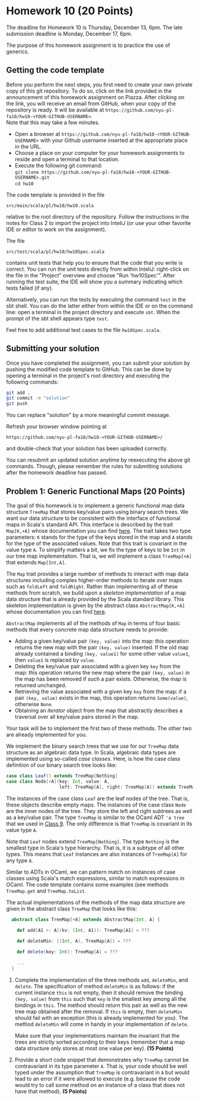 # Homework 10 (20 Points)

The deadline for Homework 10 is Thursday, December 13, 6pm. The late
submission deadline is Monday, December 17, 6pm.

The purpose of this homework assignment is to practice the use of
generics.

## Getting the code template

Before you perform the next steps, you first need to create your own
private copy of this git repository. To do so, click on the link
provided in the announcement of this homework assignment on
Piazza. After clicking on the link, you will receive an email from
GitHub, when your copy of the repository is ready. It will be
available at
`https://github.com/nyu-pl-fa18/hw10-<YOUR-GITHUB-USERNAME>`.  
Note that this may take a few minutes.

* Open a browser at `https://github.com/nyu-pl-fa18/hw10-<YOUR-GITHUB-USERNAME>` with your Github username inserted at the appropriate place in the URL.
* Choose a place on your computer for your homework assignments to reside and open a terminal to that location.
* Execute the following git command: <br/>
  ```git clone https://github.com/nyu-pl-fa18/hw10-<YOUR-GITHUB-USERNAME>.git```<br/>
  ```cd hw10```

The code template is provided in the file

```
src/main/scala/pl/hw10/hw10.scala
```

relative to the root directory of the repository. Follow the
instructions in the notes for Class 2 to import the project into
InteliJ (or use your other favorite IDE or editor to work on the assignment).

The file

```
src/test/scala/pl/hw10/hw10Spec.scala
```

contains unit tests that help you to ensure that the code that you
write is correct. You can run the unit tests directly from within
InteliJ: right-click on the file in the "Project" overview and choose
"Run 'hw10Spec'". After running the test suite, the IDE will show you
a summary indicating which tests failed (if any).

Alternatively, you can run the tests by executing the command `test`
in the sbt shell. You can do the latter either from within the IDE or
on the command line: open a terminal in the project directory and
execute `sbt`. When the prompt of the sbt shell appears type `test`.

Feel free to add additional test cases to the file `hw10Spec.scala`.


## Submitting your solution

Once you have completed the assignment, you can submit your solution
by pushing the modified code template to GitHub. This can be done by
opening a terminal in the project's root directory and executing the
following commands:

```bash
git add .
git commit -m "solution"
git push
```

You can replace "solution" by a more meaningful commit message.

Refresh your browser window pointing at
```
https://github.com/nyu-pl-fa18/hw10-<YOUR-GITHUB-USERNAME>/
```
and double-check that your solution has been uploaded correctly.

You can resubmit an updated solution anytime by reexecuting the above
git commands. Though, please remember the rules for submitting
solutions after the homework deadline has passed.


## Problem 1: Generic Functional Maps (20 Points)

The goal of this homework is to implement a generic functional map
data structure `TreeMap` that stores key/value pairs using binary
search trees. We want our data structure to be consistent with the
interface of functional maps in Scala's standard API. This interface
is described by the trait `Map[K,+A]` whose documentation you can
find
[here](https://www.scala-lang.org/api/current/scala/collection/Map.html). The
trait takes two type parameters: `K` stands for the type of the keys
stored in the map and `A` stands for the type of the associated
values. Note that this trait is covariant in the value type `A`. To
simplify matters a bit, we fix the type of keys to be `Int` in our
tree map implementation. That is, we will implement a class
`TreeMap[+A]` that extends `Map[Int,A]`.

The `Map` trait provides a large number of methods to interact with
map data structures including complex higher-order methods to iterate
over maps such as `foldLeft` and `foldRight`. Rather than implementing
all of these methods from scratch, we build upon a *skeleton
implementation* of a map data structure that is already provided by
the Scala standard library. This skeleton implementation is given by
the abstract class `AbstractMap[K,+A]` whose documentation you can
find
[here](https://www.scala-lang.org/api/current/scala/collection/immutable/AbstractMap.html).

`AbstractMap` implements all of the methods of `Map` in terms of four
basic methods that every concrete map data structure needs to provide:

* Adding a given key/value pair `(key, value)` into the map: this
  operation returns the new map with the pair `(key, value)`
  inserted. If the old map already contained a binding `(key, value1)`
  for some other value `value1`, then `value1` is replaced by `value`.
* Deleting the key/value pair associated with a given key `key` from the
  map: this operation returns the new map where the pair `(key,
  value)` in the map has been removed if such a pair
  exists. Otherwise, the map is returned unchanged.
* Retrieving the value associated with a given key `key` from the map:
  if a pair `(key, value)` exists in the map, this operation returns
  `Some(value)`, otherwise `None`.
* Obtaining an *iterator* object from the map that abstractly
  describes a traversal over all key/value pairs stored in the map.

Your task will be to implement the first two of these methods. The
other two are already implemented for you.

We implement the binary search trees that we use for our `TreeMap`
data structure as an algebraic data type. In Scala, algebraic data
types are implemented using so-called *case classes*. Here, is how the
case class definition of our binary search tree looks like:

```scala
case class Leaf() extends TreeMap[Nothing]
case class Node[+A](key: Int, value: A, 
                    left: TreeMap[A], right: TreeMap[A]) extends TreeMap[A]
```

The instances of the case class `Leaf` are the leaf nodes of the
tree. That is, these objects describe empty maps. The instances of the
case class `Node` are the inner nodes of the tree. They store the left
and right subtrees as well as a key/value pair. The type `TreeMap` is
similar to the OCaml ADT `'a tree` that we used
in
[Class 9](https://github.com/nyu-pl-fa18/class09#polymorphic-adts). The
only difference is that `TreeMap` is covariant in its value type `A`. 

Note that `Leaf` nodes extend `TreeMap[Nothing]`. The type `Nothing`
is the smallest type in Scala's type hierarchy. That is, it is a
subtype of all other types. This means that `Leaf` instances are also
instances of `TreeMap[A]` for any type `A`.

Similar to ADTs in OCaml, we can pattern match on instances of case
classes using Scala's match expressions, similar to match expressions
in OCaml. The code template contains some examples (see methods
`TreeMap.get` and `TreeMap.toList`.

The actual implementations of the methods of the map data structure
are given in the abstract class `TreeMap` that looks like this:

```scala
  abstract class TreeMap[+A] extends AbstractMap[Int, A] {
  
    def add[A1 >: A](kv: (Int, A1)): TreeMap[A1] = ???

    def deleteMin: ((Int, A), TreeMap[A]) = ???

    def delete(key: Int): TreeMap[A] = ???
    
    ...
  }

```

1. Complete the implementation of the three methods `add`,
   `deleteMin`, and `delete`. The specification of method `deleteMin`
   is as follows: if the current instance `this` is not empty, then it
   should remove the binding `(key, value)` from `this` such that
   `key` is the smallest key among all the bindings in `this`. The
   method should return this pair as well as the new tree map obtained
   after the removal. If `this` is empty, then `deleteMin` should
   fail with an exception (this is already implemented for you). The
   method `deleteMin` will come in handy in your implementation of
   `delete`.
   
   Make sure that your implementations maintain the invariant that the
   trees are strictly sorted according to their keys (remember that a
   map data structure only stores at most one value per key). **(15 Points)**


1. Provide a short code snippet that demonstrates why `TreeMap` cannot be
   contravariant in its type parameter `A`. That is, your code should
   be well typed under the assumption that `TreeMap` is contravariant
   in `A` but would lead to an error if it were allowed to execute
   (e.g. because the code would try to call some method on an instance
   of a class that does not have that method). **(5 Points)**
